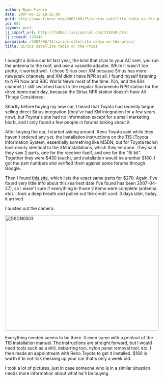 ```yaml
---
author: Ryan Finnie
date: 2007-06-15 19:36:00
guid: http://www.finnie.org/2007/06/15/sirius-satellite-radio-on-the-prius/
id: 682
layout: post
lj_import_url: http://fo0bar.livejournal.com/178249.html
lj_itemid: 178249
permalink: /2007/06/15/sirius-satellite-radio-on-the-prius/
title: Sirius satellite radio on the Prius
---
```

I bought a Sirius car kit last year, the kind that clips to your AC vent, you run the antenna to the roof, and use a cassette adapter. While it wasn't too pretty, it worked well. I chose Sirius over XM because Sirius has more news/talk channels, and XM didn't have NPR at all. I found myself listening to NPR Now and BBC World News most of the time. (Oh, and the 80s channel.) I still switched back to the regular Sacramento NPR station for the drive home each day, because the Sirius NPR station doesn't have All Things Considered.

Shortly before buying my new car, I heard that Toyota had recently begun selling direct Sirius integration (they've had XM integration for a few years now), but Toyota's site had no information except for a small marketing blurb, and I only found a few people in forums talking about it.

After buying the car, I started asking around. Reno Toyota said while they haven't ordered any yet, the installation instructions on the TIS (Toyota Information System, essentially something like MSDN, but for Toyota techs) look nearly identical to the XM installations, which they've done. They said they saw 2 parts, one for the receiver itself, and one for the "fit kit". Together they were $450 (ouch), and installation would be another $180. I got the part numbers and verified them against some forums through Google.

Then I found [this site](https://www.authentictoyota.com/product_info.php?cPath=1_5_42&products_id=772), which lists the exact same parts for $270. Again, I've found very little info about this (earliest date I've found has been 2007-04-27), so I wasn't sure if everything in those 2 items were complete (antenna, etc). I took a deep breath and pulled out the credit card. 3 days later, today, it arrived.

I busted out the camera:

[<img src="http://farm2.static.flickr.com/1096/554470850_46159a6ad7.jpg" width="500" height="375" alt="DSCN0503" />](http://www.flickr.com/photos/fo0bar/sets/72157600369580067/ "Photo Sharing")

Everything needed seems to be there. It even came with a printout of the TIS installation manual. The instructions are straight forward, but I would need tools such as a drill, deburring tool, nylon panel removal tool, etc. I then made an appointment with Reno Toyota to get it installed. $180 is worth it to not risk messing up your car that's only a week old.

I took a lot of pictures, just in case someone who is in a similar situation needs more information about what he'll be buying.
